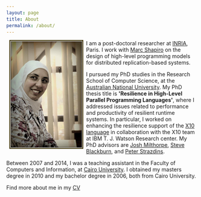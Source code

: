 ```yaml
---
layout: page
title: About
permalink: /about/
---
```


<img style="float: left;" src="/assets/img/sara.jpg" width="195.6px" height="288" hspace="8">

I am a post-doctoral researcher at [INRIA](https://www.inria.fr/en/), Paris. 
I work with [Marc Shapiro](https://pages.lip6.fr/Marc.Shapiro/) on the design of high-level programming models for distributed replication-based systems. 

I pursued my PhD studies in the Research School of Computer Science, at the [Australian National University](http://www.anu.edu.au/).
My PhD thesis title is **'Resilience in High-Level Parallel Programming Languages'**, where 
I addressed issues related to performance and productivity of resilient runtime systems.
In particular, I worked on enhancing the resilience support of the [X10 language](http://x10-lang.org/) in collaboration with the X10 team at IBM T. J. Watson Research center. My PhD advisors are [Josh Milthorpe](http://www.milthorpe.org/), [Steve Blackburn](http://users.cecs.anu.edu.au/~steveb/), and [Peter Strazdins](http://users.cecs.anu.edu.au/~peter/).

Between 2007 and 2014, I was a teaching assistant in the Faculty of Computers and Information, at [Cairo University](http://cu.edu.eg/Home). I obtained my masters degree in 2010 and my bachelor degree in 2006, both from Cairo University.

Find more about me in my [CV](/SaraHamoudaCV.pdf)